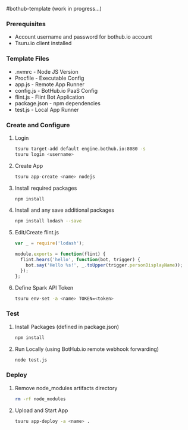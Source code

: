 #bothub-template
(work in progress...)


### Prerequisites
* Account username and password for bothub.io account
* Tsuru.io client installed


### Template Files
* .nvmrc - Node JS Version
* Procfile - Executable Config
* app.js - Remote App Runner
* config.js - BotHub.io PaaS Config
* flint.js - Flint Bot Application
* package.json - npm dependencies
* test.js - Local App Runner


### Create and Configure

1. Login
    ```bash
    tsuru target-add default engine.bothub.io:8080 -s
    tsuru login <username>
    ```

2. Create App
    ```bash
    tsuru app-create <name> nodejs
    ```

3. Install required packages
    ```bash
    npm install
    ```

4. Install and any save additional packages
    ```bash
    npm install lodash --save
    ```

5. Edit/Create flint.js
    ```js
    var _ = require('lodash');

    module.exports = function(flint) {
      flint.hears('hello', function(bot, trigger) {
        bot.say('Hello %s!', _.toUpper(trigger.personDisplayName));
      });
    };
    ```

6. Define Spark API Token
    ```bash
    tsuru env-set -a <name> TOKEN=<token>
    ```


### Test

1. Install Packages (defined in package.json)
    ```bash
    npm install
    ```

2. Run Locally (using BotHub.io remote webhook forwarding)
    ```bash
    node test.js
    ```


### Deploy

1. Remove node_modules artifacts directory
    ```bash
    rm -rf node_modules
    ```

2. Upload and Start App
    ```bash
    tsuru app-deploy -a <name> .
    ```
